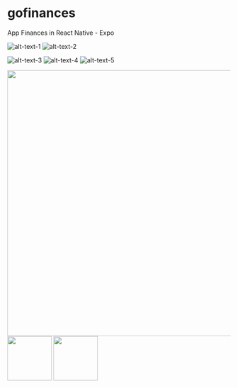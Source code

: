 # gofinances
App Finances in React Native - Expo 

![alt-text-1](https://github.com/marcosaureliodiasmoura/gofinances/blob/master/src/assets/gifs/1.gif "title-1") 
![alt-text-2](https://github.com/marcosaureliodiasmoura/gofinances/blob/master/src/assets/gifs/2.gif "title-2")


![alt-text-3](https://github.com/marcosaureliodiasmoura/gofinances/blob/master/src/assets/gifs/3.gif "title-3")
![alt-text-4](https://github.com/marcosaureliodiasmoura/gofinances/blob/master/src/assets/gifs/4.gif "title-4")
![alt-text-5](https://github.com/marcosaureliodiasmoura/gofinances/blob/master/src/assets/gifs/5.gif "title-5")


<p float="left">
  <img src="https://github.com/marcosaureliodiasmoura/gofinances/blob/master/src/assets/gifs/3.gif" width="600" />
  <img src="https://github.com/marcosaureliodiasmoura/gofinances/blob/master/src/assets/gifs/3.gif" width="100" /> 
  <img src="https://github.com/marcosaureliodiasmoura/gofinances/blob/master/src/assets/gifs/3.gif" width="100" />
</p>
